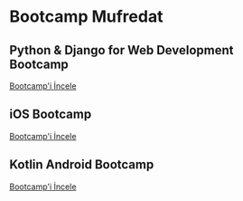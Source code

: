 # Bootcamp Mufredat

## Python & Django for Web Development Bootcamp
[Bootcamp'i İncele](https://github.com/Kodluyoruz/kodluyoruz-org-python-ve-django-egitimi)

## iOS Bootcamp 
[Bootcamp'i İncele](https://github.com/Kodluyoruz/Kodluyoruz-iOS-Bootcamp)

## Kotlin Android Bootcamp
[Bootcamp'i İncele](https://github.com/Kodluyoruz/Kotlin-Android-Bootcamp)

